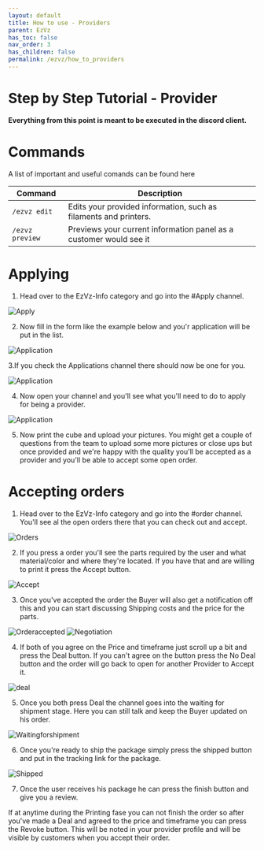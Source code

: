 ```yaml
---
layout: default
title: How to use - Providers
parent: EzVz
has_toc: false
nav_order: 3
has_children: false
permalink: /ezvz/how_to_providers
---
```



# Step by Step Tutorial - Provider

**Everything from this point is meant to be executed in the discord client.**

# Commands

A list of important and useful comands can be found here

| Command             | Description                                                        |
| ------------------- | ------------------------------------------------------------------ |
| ```/ezvz edit```    | Edits your provided information, such as filaments and printers.   |
| ```/ezvz preview``` | Previews your current information panel as a customer would see it |

# Applying

1. Head over to the EzVz-Info category and go into the #Apply channel.

![Apply](/assets/images/ezvz/Providers_Apply/Apply.PNG)

2. Now fill in the form like the example below and you'r application will be put in the list.

![Application](/assets/images/ezvz/Providers_Apply/Application.PNG)

3.If you check the Applications channel there should now be one for you.

![Application](/assets/images/ezvz/Providers_Apply/Application%20channel.PNG)

4. Now open your channel and you'll see what you'll need to do to apply for being a provider.

![Application](/assets/images/ezvz/Providers_Apply/Application%20channel2.PNG)

5. Now print the cube and upload your pictures. You might get a couple of questions from the team to upload some more pictures or close ups but once provided and we're happy with the quality you'll be accepted as a provider and you'll be able to accept some open order.



# Accepting orders

1. Head over to the EzVz-Info category and go into the #order channel. You'll see al the open orders there that you can check out and accept.

![Orders](/assets/images/ezvz/Providers_Orders/Orders.PNG)

2. If you press a order you'll see the parts required by the user and what material/color and where they're located. If you have that and are willing to print it press the Accept button.

![Accept](/assets/images/ezvz/Providers_Orders/Accept%20Order.PNG)

3. Once you've accepted the order the Buyer will also get a notification off this and you can start discussing Shipping costs and the price for the parts.

![Orderaccepted](/assets/images/ezvz/Providers_Orders/Order%20accepted.PNG)
![Negotiation](/assets/images/ezvz/Providers_Orders/Negotiations.PNG)

4. If both of you agree on the Price and timeframe just scroll up a bit and press the Deal button. If you can't agree on the button press the No Deal button and the order will go back to open for another Provider to Accept it.

![deal](/assets/images/ezvz/Providers_Orders/Dealbutton.PNG)

5. Once you both press Deal the channel goes into the waiting for shipment stage. Here you can still talk and keep the Buyer updated on his order.

![Waitingforshipment](/assets/images/ezvz/Providers_Orders/Shipment_Wait.PNG)

6. Once you're ready to ship the package simply press the shipped button and put in the tracking link for the package.

![Shipped](/assets/images/ezvz/Providers_Orders/Shipped.PNG)
 
 7. Once the user receives his package he can press the finish button and give you a review.

 If at anytime during the Printing fase you can not finish the order so after you've made a Deal and agreed to the price and timeframe you can press the Revoke button. This will be noted in your provider profile and will be visible by customers when you accept their order. 